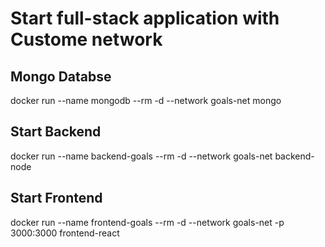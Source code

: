 # Start full-stack application with Custome network

## Mongo Databse
docker run --name mongodb --rm -d --network goals-net mongo

## Start Backend
docker run --name backend-goals --rm -d --network goals-net backend-node

## Start Frontend
docker run --name frontend-goals --rm -d --network goals-net -p 3000:3000 frontend-react
